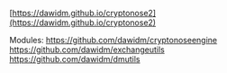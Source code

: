 [https://dawidm.github.io/cryptonose2](https://dawidm.github.io/cryptonose2)

Modules:
https://github.com/dawidm/cryptonoseengine  
https://github.com/dawidm/exchangeutils  
https://github.com/dawidm/dmutils  


